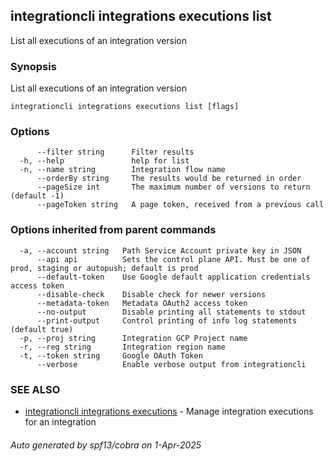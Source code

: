## integrationcli integrations executions list

List all executions of an integration version

### Synopsis

List all executions of an integration version

```
integrationcli integrations executions list [flags]
```

### Options

```
      --filter string      Filter results
  -h, --help               help for list
  -n, --name string        Integration flow name
      --orderBy string     The results would be returned in order
      --pageSize int       The maximum number of versions to return (default -1)
      --pageToken string   A page token, received from a previous call
```

### Options inherited from parent commands

```
  -a, --account string   Path Service Account private key in JSON
      --api api          Sets the control plane API. Must be one of prod, staging or autopush; default is prod
      --default-token    Use Google default application credentials access token
      --disable-check    Disable check for newer versions
      --metadata-token   Metadata OAuth2 access token
      --no-output        Disable printing all statements to stdout
      --print-output     Control printing of info log statements (default true)
  -p, --proj string      Integration GCP Project name
  -r, --reg string       Integration region name
  -t, --token string     Google OAuth Token
      --verbose          Enable verbose output from integrationcli
```

### SEE ALSO

* [integrationcli integrations executions](integrationcli_integrations_executions.md)	 - Manage integration executions for an integration

###### Auto generated by spf13/cobra on 1-Apr-2025
